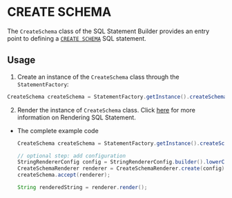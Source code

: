 # CREATE SCHEMA

The `CreateSchema` class of the SQL Statement Builder provides an entry 
point to defining a [`CREATE SCHEMA`](https://docs.exasol.com/sql/create_schema.htm) SQL statement.

## Usage

1. Create an instance of the `CreateSchema` class through the `StatementFactory`:

  ```java
  CreateSchema createSchema = StatementFactory.getInstance().createSchema("schemaName");
  ```

2. Render the instance of `CreateSchema` class. Click [here](../rendering.md) for more information on Rendering SQL Statement.

- The complete example code

  ```java
  CreateSchema createSchema = StatementFactory.getInstance().createSchema("schemaName");

  // optional step: add configuration
  StringRendererConfig config = StringRendererConfig.builder().lowerCase(true).build();
  CreateSchemaRenderer renderer = CreateSchemaRenderer.create(config);
  createSchema.accept(renderer);

  String renderedString = renderer.render();
  ```